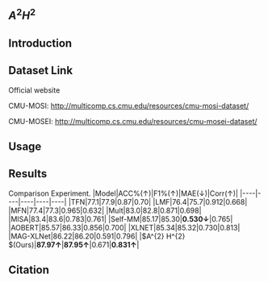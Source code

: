 ## $A^{2} H^{2}$
## Introduction


## Dataset Link
Official website

CMU-MOSI: http://multicomp.cs.cmu.edu/resources/cmu-mosi-dataset/

CMU-MOSEI: http://multicomp.cs.cmu.edu/resources/cmu-mosei-dataset/
## Usage

## Results
Comparison Experiment.
|Model|ACC\%(↑)|F1\%(↑)|MAE(↓)|Corr(↑)|
|----|----|----|----|----|
|TFN|77.1|77.9|0.87|0.70|
|LMF|76.4|75.7|0.912|0.668|
|MFN|77.4|77.3|0.965|0.632|
|Mult|83.0|82.8|0.871|0.698|
|MISA|83.4|83.6|0.783|0.761|
|Self-MM|85.17|85.30|**0.530↓**|0.765|
|AOBERT|85.57|86.33|0.856|0.700|
|XLNET|85.34|85.32|0.730|0.813|
|MAG-XLNet|86.22|86.20|0.591|0.796|
|$A^{2} H^{2} $(Ours)|**87.97↑**|**87.95↑**|0.671|**0.831↑**|
## Citation

